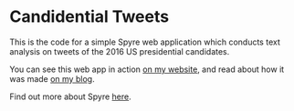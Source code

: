# Candidential Tweets

This is the code for a simple Spyre web application which conducts text analysis on tweets of the 2016 US presidential candidates.

You can see this web app in action [on my website](http://www.emilyschuch.com/works/candidential-tweets/), and read about how it was made [on my blog](http://emschuch.github.io/Web-App-and-NLP/).

Find out more about Spyre [here](https://github.com/adamhajari/spyre).
